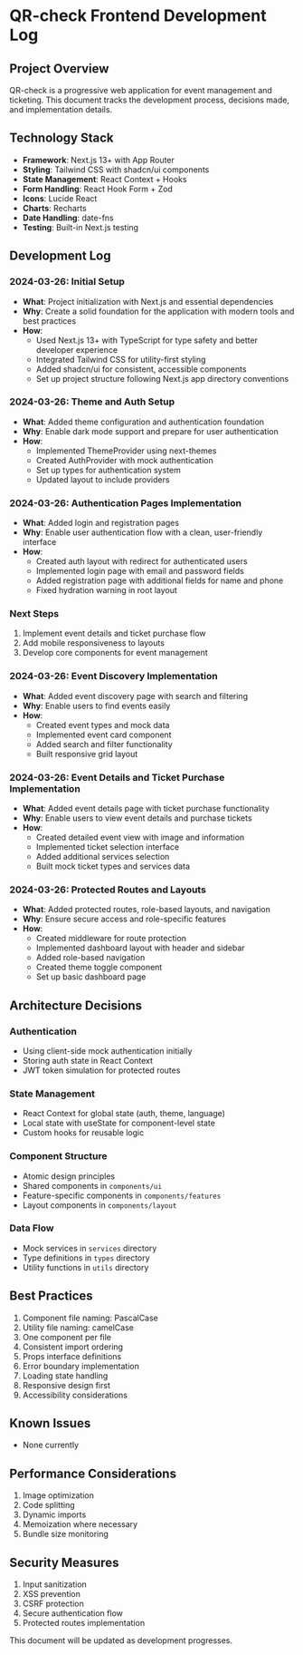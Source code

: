 # QR-check Frontend Development Log

## Project Overview
QR-check is a progressive web application for event management and ticketing. This document tracks the development process, decisions made, and implementation details.

## Technology Stack
- **Framework**: Next.js 13+ with App Router
- **Styling**: Tailwind CSS with shadcn/ui components
- **State Management**: React Context + Hooks
- **Form Handling**: React Hook Form + Zod
- **Icons**: Lucide React
- **Charts**: Recharts
- **Date Handling**: date-fns
- **Testing**: Built-in Next.js testing

## Development Log

### 2024-03-26: Initial Setup
- **What**: Project initialization with Next.js and essential dependencies
- **Why**: Create a solid foundation for the application with modern tools and best practices
- **How**: 
  - Used Next.js 13+ with TypeScript for type safety and better developer experience
  - Integrated Tailwind CSS for utility-first styling
  - Added shadcn/ui for consistent, accessible components
  - Set up project structure following Next.js app directory conventions

### 2024-03-26: Theme and Auth Setup
- **What**: Added theme configuration and authentication foundation
- **Why**: Enable dark mode support and prepare for user authentication
- **How**:
  - Implemented ThemeProvider using next-themes
  - Created AuthProvider with mock authentication
  - Set up types for authentication system
  - Updated layout to include providers

### 2024-03-26: Authentication Pages Implementation
- **What**: Added login and registration pages
- **Why**: Enable user authentication flow with a clean, user-friendly interface
- **How**:
  - Created auth layout with redirect for authenticated users
  - Implemented login page with email and password fields
  - Added registration page with additional fields for name and phone
  - Fixed hydration warning in root layout

### Next Steps
1. Implement event details and ticket purchase flow
2. Add mobile responsiveness to layouts
3. Develop core components for event management

### 2024-03-26: Event Discovery Implementation
- **What**: Added event discovery page with search and filtering
- **Why**: Enable users to find events easily
- **How**:
  - Created event types and mock data
  - Implemented event card component
  - Added search and filter functionality
  - Built responsive grid layout

### 2024-03-26: Event Details and Ticket Purchase Implementation
- **What**: Added event details page with ticket purchase functionality
- **Why**: Enable users to view event details and purchase tickets
- **How**:
  - Created detailed event view with image and information
  - Implemented ticket selection interface
  - Added additional services selection
  - Built mock ticket types and services data

### 2024-03-26: Protected Routes and Layouts
- **What**: Added protected routes, role-based layouts, and navigation
- **Why**: Ensure secure access and role-specific features
- **How**:
  - Created middleware for route protection
  - Implemented dashboard layout with header and sidebar
  - Added role-based navigation
  - Created theme toggle component
  - Set up basic dashboard page

## Architecture Decisions

### Authentication
- Using client-side mock authentication initially
- Storing auth state in React Context
- JWT token simulation for protected routes

### State Management
- React Context for global state (auth, theme, language)
- Local state with useState for component-level state
- Custom hooks for reusable logic

### Component Structure
- Atomic design principles
- Shared components in `components/ui`
- Feature-specific components in `components/features`
- Layout components in `components/layout`

### Data Flow
- Mock services in `services` directory
- Type definitions in `types` directory
- Utility functions in `utils` directory

## Best Practices
1. Component file naming: PascalCase
2. Utility file naming: camelCase
3. One component per file
4. Consistent import ordering
5. Props interface definitions
6. Error boundary implementation
7. Loading state handling
8. Responsive design first
9. Accessibility considerations

## Known Issues
- None currently

## Performance Considerations
1. Image optimization
2. Code splitting
3. Dynamic imports
4. Memoization where necessary
5. Bundle size monitoring

## Security Measures
1. Input sanitization
2. XSS prevention
3. CSRF protection
4. Secure authentication flow
5. Protected routes implementation

This document will be updated as development progresses.